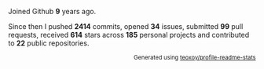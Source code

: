 Joined Github **9** years ago.

Since then I pushed **2414** commits, opened **34** issues, submitted **99** pull requests, received **614** stars across **185** personal projects and contributed to **22** public repositories.

<p align="right"><sub>Generated using <a href="https://github.com/marketplace/actions/profile-readme-stats">teoxoy/profile-readme-stats</a></sub></p>
